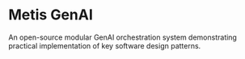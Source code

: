 # Metis GenAI

An open-source modular GenAI orchestration system demonstrating practical implementation of key software design patterns.